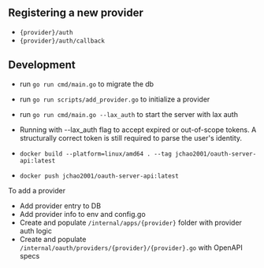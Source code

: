 ## Registering a new provider
- `{provider}/auth`
- `{provider}/auth/callback`

## Development
- run `go run cmd/main.go` to migrate the db
- run `go run scripts/add_provider.go` to initialize a provider
- run `go run cmd/main.go --lax_auth` to start the server with lax auth

- Running with --lax_auth flag to accept expired or out-of-scope tokens. A structurally correct token is still required to parse the user's identity.

- `docker build --platform=linux/amd64 . --tag jchao2001/oauth-server-api:latest`
- `docker push jchao2001/oauth-server-api:latest`

To add a provider
- Add provider entry to DB
- Add provider info to env and config.go
- Create and populate `/internal/apps/{provider}` folder with provider auth logic
- Create and populate `/internal/oauth/providers/{provider}/{provider}.go` with OpenAPI specs

